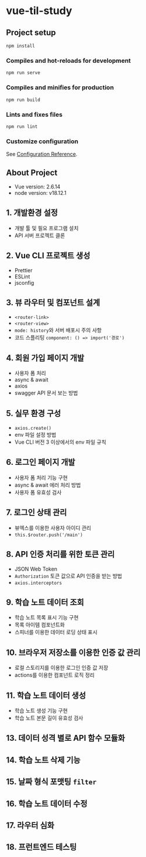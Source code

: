 # vue-til-study

## Project setup
```
npm install
```

### Compiles and hot-reloads for development
```
npm run serve
```

### Compiles and minifies for production
```
npm run build
```

### Lints and fixes files
```
npm run lint
```

### Customize configuration
See [Configuration Reference](https://cli.vuejs.org/config/).

## About Project

- Vue version: 2.6.14
- node version: v18.12.1

## 1. 개발환경 설정

- 개발 툴 및 필요 프로그램 설치
- API 서버 프로젝트 클론

## 2. Vue CLI 프로젝트 생성

- Prettier
- ESLint
- jsconfig

## 3. 뷰 라우터 및 컴포넌트 설계

- `<router-link>`
- `<router-view>`
- `mode: history`와 서버 배포시 주의 사항
- 코드 스플리팅 `component: () => import('경로')`

## 4. 회원 가입 페이지 개발

- 사용자 폼 처리
- async & await
- axios
- swagger API 문서 보는 방법

## 5. 실무 환경 구성

- `axios.create()`
- env 파일 설정 방법
- Vue CLI 버전 3 이상에서의 env 파일 규칙

## 6. 로그인 페이지 개발

- 사용자 폼 처리 기능 구현
- async & await 에러 처리 방법
- 사용자 폼 유효성 검사

## 7. 로그인 상태 관리

- 뷰엑스를 이용한 사용자 아이디 관리
- `this.$router.push('/main')`

## 8. API 인증 처리를 위한 토큰 관리

- JSON Web Token
- `Authorization` 토큰 값으로 API 인증을 받는 방법
- `axios.interceptors`

## 9. 학습 노트 데이터 조회

- 학습 노트 목록 표시 기능 구현
- 목록 아이템 컴포넌트화
- 스피너를 이용한 데이터 로딩 상태 표시

## 10. 브라우저 저장소를 이용한 인증 값 관리

- 로컬 스토리지를 이용한 로그인 인증 값 저장
- actions를 이용한 컴포넌트 로직 정리

## 11. 학습 노트 데이터 생성

- 학습 노트 생성 기능 구현
- 학습 노트 본문 길이 유효성 검사

## 13.  데이터 성격 별로 API 함수 모듈화

## 14.  학습 노트 삭제 기능

## 15.  날짜 형식 포맷팅 `filter`

## 16.  학습 노트 데이터 수정

## 17.  라우터 심화

## 18.  프런트엔드 테스팅